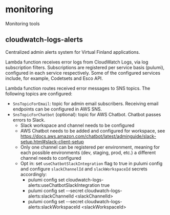 # monitoring

Monitoring tools

## cloudwatch-logs-alerts

Centralized admin alerts system for Virtual Finland applications.

Lambda function receives error logs from CloudWatch Logs, via log subscription filters. Subscriptions are registered per service basis (pulumi), configured in each service respectively. Some of the configured services include, for example, Codetsets and Esco API.

Lambda function routes received error messages to SNS topics. The following topics are configured:

- `SnsTopicForEmail`: topic for admin email subscribers. Receiving email endpoints can be configured in AWS SNS.
- `SnsTopicForChatbot` (optional): topic for AWS Chatbot. Chatbot passes errors to Slack.
  - Slack workspace and channel needs to be configured
  - AWS Chatbot needs to be added and configured for workspace, see https://docs.aws.amazon.com/chatbot/latest/adminguide/slack-setup.html#slack-client-setup
  - Only one channel can be registered per environment, meaning for each possible environments (dev, staging, prod, etc.) a different channel needs to configured
  - Opt in: set `useChatbotSlackIntegration` flag to true in pulumi config and configure `slackChannelId` and `slackWorkspaceId` secrets accordingly:
    - pulumi config set cloudwatch-logs-alerts:useChatbotSlackIntegration true
    - pulumi config set --secret cloudwatch-logs-alerts:slackChannelId \<slackChannelId\>
    - pulumi config set --secret cloudwatch-logs-alerts:slackWorkspaceId \<slackWorkspaceId\>
